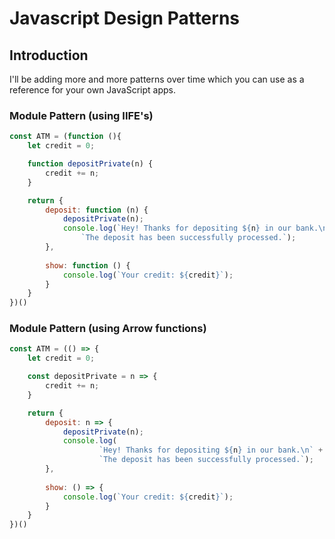 # Javascript Design Patterns

## Introduction

I'll be adding more and more patterns over time which you can use as a reference for your own JavaScript apps.

### Module Pattern (using IIFE's)

```javascript
const ATM = (function (){
	let credit = 0;

	function depositPrivate(n) {
		credit += n;
	}

	return {
		deposit: function (n) {
			depositPrivate(n);
			console.log(`Hey! Thanks for depositing ${n} in our bank.\n` +
				`The deposit has been successfully processed.`);
		},
		
		show: function () {
			console.log(`Your credit: ${credit}`);
		}
	}
})()
```

### Module Pattern (using Arrow functions)

```javascript
const ATM = (() => {
	let credit = 0;

	const depositPrivate = n => {
		credit += n;
	}

	return {
		deposit: n => {
			depositPrivate(n);
			console.log(
					`Hey! Thanks for depositing ${n} in our bank.\n` +
					`The deposit has been successfully processed.`);
		},
		
		show: () => {
			console.log(`Your credit: ${credit}`);
		}
	}
})()
```